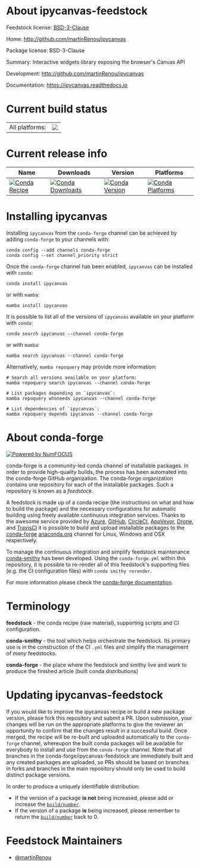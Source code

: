 About ipycanvas-feedstock
=========================

Feedstock license: [BSD-3-Clause](https://github.com/conda-forge/ipycanvas-feedstock/blob/main/LICENSE.txt)

Home: http://github.com/martinRenou/ipycanvas

Package license: BSD-3-Clause

Summary: Interactive widgets library exposing the browser's Canvas API

Development: http://github.com/martinRenou/ipycanvas

Documentation: https://ipycanvas.readthedocs.io

Current build status
====================


<table><tr><td>All platforms:</td>
    <td>
      <a href="https://dev.azure.com/conda-forge/feedstock-builds/_build/latest?definitionId=7777&branchName=main">
        <img src="https://dev.azure.com/conda-forge/feedstock-builds/_apis/build/status/ipycanvas-feedstock?branchName=main">
      </a>
    </td>
  </tr>
</table>

Current release info
====================

| Name | Downloads | Version | Platforms |
| --- | --- | --- | --- |
| [![Conda Recipe](https://img.shields.io/badge/recipe-ipycanvas-green.svg)](https://anaconda.org/conda-forge/ipycanvas) | [![Conda Downloads](https://img.shields.io/conda/dn/conda-forge/ipycanvas.svg)](https://anaconda.org/conda-forge/ipycanvas) | [![Conda Version](https://img.shields.io/conda/vn/conda-forge/ipycanvas.svg)](https://anaconda.org/conda-forge/ipycanvas) | [![Conda Platforms](https://img.shields.io/conda/pn/conda-forge/ipycanvas.svg)](https://anaconda.org/conda-forge/ipycanvas) |

Installing ipycanvas
====================

Installing `ipycanvas` from the `conda-forge` channel can be achieved by adding `conda-forge` to your channels with:

```
conda config --add channels conda-forge
conda config --set channel_priority strict
```

Once the `conda-forge` channel has been enabled, `ipycanvas` can be installed with `conda`:

```
conda install ipycanvas
```

or with `mamba`:

```
mamba install ipycanvas
```

It is possible to list all of the versions of `ipycanvas` available on your platform with `conda`:

```
conda search ipycanvas --channel conda-forge
```

or with `mamba`:

```
mamba search ipycanvas --channel conda-forge
```

Alternatively, `mamba repoquery` may provide more information:

```
# Search all versions available on your platform:
mamba repoquery search ipycanvas --channel conda-forge

# List packages depending on `ipycanvas`:
mamba repoquery whoneeds ipycanvas --channel conda-forge

# List dependencies of `ipycanvas`:
mamba repoquery depends ipycanvas --channel conda-forge
```


About conda-forge
=================

[![Powered by
NumFOCUS](https://img.shields.io/badge/powered%20by-NumFOCUS-orange.svg?style=flat&colorA=E1523D&colorB=007D8A)](https://numfocus.org)

conda-forge is a community-led conda channel of installable packages.
In order to provide high-quality builds, the process has been automated into the
conda-forge GitHub organization. The conda-forge organization contains one repository
for each of the installable packages. Such a repository is known as a *feedstock*.

A feedstock is made up of a conda recipe (the instructions on what and how to build
the package) and the necessary configurations for automatic building using freely
available continuous integration services. Thanks to the awesome service provided by
[Azure](https://azure.microsoft.com/en-us/services/devops/), [GitHub](https://github.com/),
[CircleCI](https://circleci.com/), [AppVeyor](https://www.appveyor.com/),
[Drone](https://cloud.drone.io/welcome), and [TravisCI](https://travis-ci.com/)
it is possible to build and upload installable packages to the
[conda-forge](https://anaconda.org/conda-forge) [anaconda.org](https://anaconda.org/)
channel for Linux, Windows and OSX respectively.

To manage the continuous integration and simplify feedstock maintenance
[conda-smithy](https://github.com/conda-forge/conda-smithy) has been developed.
Using the ``conda-forge.yml`` within this repository, it is possible to re-render all of
this feedstock's supporting files (e.g. the CI configuration files) with ``conda smithy rerender``.

For more information please check the [conda-forge documentation](https://conda-forge.org/docs/).

Terminology
===========

**feedstock** - the conda recipe (raw material), supporting scripts and CI configuration.

**conda-smithy** - the tool which helps orchestrate the feedstock.
                   Its primary use is in the construction of the CI ``.yml`` files
                   and simplify the management of *many* feedstocks.

**conda-forge** - the place where the feedstock and smithy live and work to
                  produce the finished article (built conda distributions)


Updating ipycanvas-feedstock
============================

If you would like to improve the ipycanvas recipe or build a new
package version, please fork this repository and submit a PR. Upon submission,
your changes will be run on the appropriate platforms to give the reviewer an
opportunity to confirm that the changes result in a successful build. Once
merged, the recipe will be re-built and uploaded automatically to the
`conda-forge` channel, whereupon the built conda packages will be available for
everybody to install and use from the `conda-forge` channel.
Note that all branches in the conda-forge/ipycanvas-feedstock are
immediately built and any created packages are uploaded, so PRs should be based
on branches in forks and branches in the main repository should only be used to
build distinct package versions.

In order to produce a uniquely identifiable distribution:
 * If the version of a package **is not** being increased, please add or increase
   the [``build/number``](https://docs.conda.io/projects/conda-build/en/latest/resources/define-metadata.html#build-number-and-string).
 * If the version of a package **is** being increased, please remember to return
   the [``build/number``](https://docs.conda.io/projects/conda-build/en/latest/resources/define-metadata.html#build-number-and-string)
   back to 0.

Feedstock Maintainers
=====================

* [@martinRenou](https://github.com/martinRenou/)

